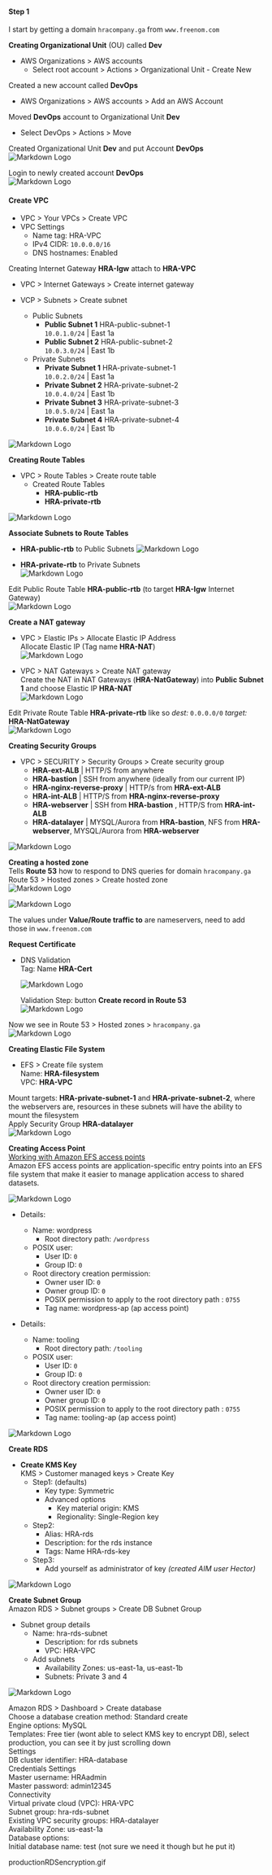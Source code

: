 


#### Step 1

I start by getting a domain `hracompany.ga` from `www.freenom.com`

**Creating Organizational Unit** (OU) called **Dev**  
* AWS Organizations > AWS accounts
	* Select root account > Actions > Organizational Unit - Create New

Created a new account called **DevOps**  
* AWS Organizations > AWS accounts > Add an AWS Account

Moved **DevOps** account to Organizational Unit **Dev**  
* Select DevOps > Actions > Move  

Created Organizational Unit **Dev**  and put Account **DevOps**  
![Markdown Logo](https://raw.githubusercontent.com/hectorproko/AWS-CLOUD-SOLUTION-FOR-2-COMPANY-WEBSITES-USING-A-REVERSE-PROXY-TECHNOLOGY/main/images/organizationalUnit.png)  

Login to newly created account **DevOps**  
![Markdown Logo](https://raw.githubusercontent.com/hectorproko/AWS-CLOUD-SOLUTION-FOR-2-COMPANY-WEBSITES-USING-A-REVERSE-PROXY-TECHNOLOGY/main/images/accountDevOps.png)  

#### Create VPC 
* VPC > Your VPCs > Create VPC
* VPC Settings
  * Name tag: HRA-VPC
  * IPv4 CIDR: `10.0.0.0/16`
  * DNS hostnames: Enabled

Creating Internet Gateway **HRA-Igw** attach to **HRA-VPC**  
* VPC > Internet Gateways > Create internet gateway

* VCP > Subnets > Create subnet
  * Public Subnets
    * **Public Subnet 1** HRA-public-subnet-1  
		`10.0.1.0/24` | East 1a  
	* **Public Subnet 2** HRA-public-subnet-2  
		`10.0.3.0/24` | East 1b  
  * Private Subnets
	* **Private Subnet  1** HRA-private-subnet-1  
	`10.0.2.0/24` | East 1a
	* **Private Subnet  2** HRA-private-subnet-2  
	`10.0.4.0/24` | East 1b
	* **Private Subnet  3** HRA-private-subnet-3  
	`10.0.5.0/24` | East 1a
	* **Private Subnet  4** HRA-private-subnet-4  
	`10.0.6.0/24` | East 1b  

![Markdown Logo](https://raw.githubusercontent.com/hectorproko/AWS-CLOUD-SOLUTION-FOR-2-COMPANY-WEBSITES-USING-A-REVERSE-PROXY-TECHNOLOGY/main/images/subnet.png)  

**Creating Route Tables**
* VPC > Route Tables > Create route table
  * Created Route Tables  
	* **HRA-public-rtb**  
    * **HRA-private-rtb**  

![Markdown Logo](https://raw.githubusercontent.com/hectorproko/AWS-CLOUD-SOLUTION-FOR-2-COMPANY-WEBSITES-USING-A-REVERSE-PROXY-TECHNOLOGY/main/images/routeTable.png) 

**Associate Subnets to Route Tables**  
* **HRA-public-rtb** to Public Subnets 
  ![Markdown Logo](https://raw.githubusercontent.com/hectorproko/AWS-CLOUD-SOLUTION-FOR-2-COMPANY-WEBSITES-USING-A-REVERSE-PROXY-TECHNOLOGY/main/images/subnetAssociationPublicRTB.gif)	 
	
* **HRA-private-rtb** to Private Subnets  
  ![Markdown Logo](https://raw.githubusercontent.com/hectorproko/AWS-CLOUD-SOLUTION-FOR-2-COMPANY-WEBSITES-USING-A-REVERSE-PROXY-TECHNOLOGY/main/images/subnetAssociationPrivateRTB.gif)  

Edit Public Route Table **HRA-public-rtb** (to target **HRA-Igw** Internet Gateway)  
![Markdown Logo](https://raw.githubusercontent.com/hectorproko/AWS-CLOUD-SOLUTION-FOR-2-COMPANY-WEBSITES-USING-A-REVERSE-PROXY-TECHNOLOGY/main/images/publicRTB_internetGateway.gif)  

**Create a NAT gateway**  
* VPC > Elastic IPs > Allocate Elastic IP Address  
	Allocate Elastic IP (Tag name **HRA-NAT**)  
	![Markdown Logo](https://raw.githubusercontent.com/hectorproko/AWS-CLOUD-SOLUTION-FOR-2-COMPANY-WEBSITES-USING-A-REVERSE-PROXY-TECHNOLOGY/main/images/NAT_ElasticIP.gif)  
	
* VPC > NAT Gateways > Create NAT gateway  
	Create the NAT in NAT Gateways (**HRA-NatGateway**) into **Public Subnet 1** and choose Elastic IP **HRA-NAT**  
	![Markdown Logo](https://raw.githubusercontent.com/hectorproko/AWS-CLOUD-SOLUTION-FOR-2-COMPANY-WEBSITES-USING-A-REVERSE-PROXY-TECHNOLOGY/main/images/NATcreation.gif)  

Edit Private Route Table **HRA-private-rtb** like so _dest:_ `0.0.0.0/0`  _target:_ **HRA-NatGateway**  
![Markdown Logo](https://raw.githubusercontent.com/hectorproko/AWS-CLOUD-SOLUTION-FOR-2-COMPANY-WEBSITES-USING-A-REVERSE-PROXY-TECHNOLOGY/main/images/privateRTB_NAT.gif)  

**Creating Security Groups**
* VPC > SECURITY > Security Groups > Create security group  
  * **HRA-ext-ALB** | HTTP/S from anywhere  
  * **HRA-bastion** | SSH from anywhere (ideally from our current IP)  
  * **HRA-nginx-reverse-proxy** | HTTP/s from **HRA-ext-ALB** 
  * **HRA-int-ALB** | HTTP/S from **HRA-nginx-reverse-proxy** 
  * **HRA-webserver** | SSH from **HRA-bastion** , HTTP/S from **HRA-int-ALB**
  * **HRA-datalayer** | MYSQL/Aurora from **HRA-bastion**, NFS from **HRA-webserver**, MYSQL/Aurora from **HRA-webserver**  

![Markdown Logo](https://raw.githubusercontent.com/hectorproko/AWS-CLOUD-SOLUTION-FOR-2-COMPANY-WEBSITES-USING-A-REVERSE-PROXY-TECHNOLOGY/main/images/securiyGroups.png)  


**Creating a hosted zone**  
Tells **Route 53** how to respond to DNS queries for domain `hracompany.ga`  
Route 53 > Hosted zones > Create hosted zone  
![Markdown Logo](https://raw.githubusercontent.com/hectorproko/AWS-CLOUD-SOLUTION-FOR-2-COMPANY-WEBSITES-USING-A-REVERSE-PROXY-TECHNOLOGY/main/images/hostedzone.gif)  

![Markdown Logo](https://raw.githubusercontent.com/hectorproko/AWS-CLOUD-SOLUTION-FOR-2-COMPANY-WEBSITES-USING-A-REVERSE-PROXY-TECHNOLOGY/main/images/records.png) 

The values under **Value/Route traffic to** are nameservers, need to add those in `www.freenom.com`  

**Request Certificate**  
* DNS Validation  
  Tag: Name **HRA-Cert**    

  ![Markdown Logo](https://raw.githubusercontent.com/hectorproko/AWS-CLOUD-SOLUTION-FOR-2-COMPANY-WEBSITES-USING-A-REVERSE-PROXY-TECHNOLOGY/main/images/requestCertificate2.gif)  

  Validation Step: button **Create record in Route 53**  
  ![Markdown Logo](https://raw.githubusercontent.com/hectorproko/AWS-CLOUD-SOLUTION-FOR-2-COMPANY-WEBSITES-USING-A-REVERSE-PROXY-TECHNOLOGY/main/images/createRecordsRoute53.png)  

Now we see in Route 53 > Hosted zones > `hracompany.ga`  
![Markdown Logo](https://raw.githubusercontent.com/hectorproko/AWS-CLOUD-SOLUTION-FOR-2-COMPANY-WEBSITES-USING-A-REVERSE-PROXY-TECHNOLOGY/main/images/records2.png)  

**Creating Elastic File System**  
* EFS > Create file system  
  Name: **HRA-filesystem**  
  VPC: **HRA-VPC**  

Mount targets: **HRA-private-subnet-1** and **HRA-private-subnet-2**, where the webservers are, resources in these subnets will have the ability to mount the filesystem  
Apply Security Group **HRA-datalayer**  
![Markdown Logo](https://raw.githubusercontent.com/hectorproko/AWS-CLOUD-SOLUTION-FOR-2-COMPANY-WEBSITES-USING-A-REVERSE-PROXY-TECHNOLOGY/main/images/EFS.gif)  

**Creating Access Point**  
[Working with Amazon EFS access points](https://docs.aws.amazon.com/efs/latest/ug/efs-access-points.html)  
Amazon EFS access points are application-specific entry points into an EFS file system that make it easier to manage application access to shared datasets.  

![Markdown Logo](https://raw.githubusercontent.com/hectorproko/AWS-CLOUD-SOLUTION-FOR-2-COMPANY-WEBSITES-USING-A-REVERSE-PROXY-TECHNOLOGY/main/images/createAccessPoint.gif)  

* Details:  
  * Name: wordpress  
	* Root directory path: `/wordpress  `
  * POSIX user:  
	* User ID: `0`  
	* Group ID: `0`  
  * Root directory creation permission:  
	* Owner user ID: `0`  
	* Owner group ID: `0`  
	* POSIX permission to apply to the root directory path : `0755`  
	* Tag name: wordpress-ap (ap access point)  
	
* Details:  
  * Name: tooling  
	* Root directory path: `/tooling` 
  * POSIX user:  
	* User ID: `0`   
	* Group ID: `0`  
  * Root directory creation permission:  
	* Owner user ID: `0`  
	* Owner group ID: `0`  
	* POSIX permission to apply to the root directory path : `0755`  
	* Tag name: tooling-ap (ap access point)  

![Markdown Logo](https://raw.githubusercontent.com/hectorproko/AWS-CLOUD-SOLUTION-FOR-2-COMPANY-WEBSITES-USING-A-REVERSE-PROXY-TECHNOLOGY/main/images/accessPoints.png)  

**Create RDS**  
* **Create KMS Key**  
  KMS > Customer managed keys > Create Key  
  * Step1:  (defaults)  
	 * Key type: Symmetric  
	 * Advanced options  
	    * Key material origin: KMS  
		* Regionality: Single-Region key  
  * Step2:  
	 * Alias: HRA-rds  
	 * Description: for the rds instance  
	 * Tags: Name HRA-rds-key  
  * Step3:   
     * Add yourself as administrator of key _(created AIM user Hector)_

![Markdown Logo](https://raw.githubusercontent.com/hectorproko/AWS-CLOUD-SOLUTION-FOR-2-COMPANY-WEBSITES-USING-A-REVERSE-PROXY-TECHNOLOGY/main/images/customerManagedKeys.png)  


**Create Subnet Group**  
Amazon RDS > Subnet groups > Create DB Subnet Group  
* Subnet group details  
  * Name: hra-rds-subnet  
    * Description: for rds subnets  
	* VPC: HRA-VPC  
  * Add subnets  
	* Availability Zones: us-east-1a, us-east-1b  
    * Subnets: Private 3 and 4  
  
![Markdown Logo](https://raw.githubusercontent.com/hectorproko/AWS-CLOUD-SOLUTION-FOR-2-COMPANY-WEBSITES-USING-A-REVERSE-PROXY-TECHNOLOGY/main/images/subnetGroups.png)  


Amazon RDS > Dashboard > Create database  
	Choose a database creation method: Standard create  
	Engine options:  MySQL  
	Templates: Free tier (wont able to select KMS key to encrypt DB), select production, you can see it by just scrolling down  
	Settings  
		DB cluster identifier: HRA-database  
	Credentials Settings  
		Master username: HRAadmin  
		Master password: admin12345  
	Connectivity  
		Virtual private cloud (VPC): HRA-VPC  
		Subnet group: hra-rds-subnet  
	Existing VPC security groups: HRA-datalayer  
	Availability Zone: us-east-1a  
	Database options:  
		Initial database name: test (not sure we need it though but he put it)  
		
productionRDSencryption.gif


















